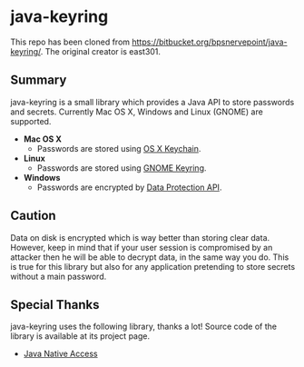 java-keyring
============

This repo has been cloned from https://bitbucket.org/bpsnervepoint/java-keyring/.
The original creator is east301.

Summary
-------

java-keyring is a small library which provides a Java API to store passwords and secrets.
Currently Mac OS X, Windows and Linux (GNOME) are supported.

* __Mac OS X__
    * Passwords are stored using [OS X Keychain](http://developer.apple.com/documentation/Security/).
* __Linux__
    * Passwords are stored using [GNOME Keyring](https://wiki.gnome.org/Projects/GnomeKeyring).
* __Windows__
    * Passwords are encrypted by [Data Protection API](http://msdn.microsoft.com/en-us/library/ms995355.aspx).

Caution
-------

Data on disk is encrypted which is way better than storing clear data.
However, keep in mind that if your user session is compromised by an attacker
then he will be able to decrypt data, in the same way you do.
This is true for this library but also for any application pretending to store secrets without a main password.

Special Thanks
--------------

java-keyring uses the following library, thanks a lot!
Source code of the library is available at its project page.

* [Java Native Access](https://github.com/java-native-access/jna)
